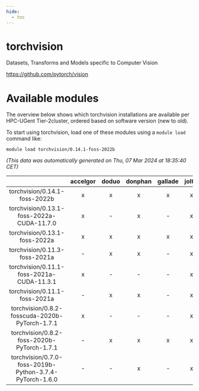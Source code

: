 ```yaml
---
hide:
  - toc
---
```


torchvision
===========


Datasets, Transforms and Models specific to Computer Vision

https://github.com/pytorch/vision
# Available modules


The overview below shows which torchvision installations are available per HPC-UGent Tier-2cluster, ordered based on software version (new to old).

To start using torchvision, load one of these modules using a `module load` command like:

```shell
module load torchvision/0.14.1-foss-2022b
```

*(This data was automatically generated on Thu, 07 Mar 2024 at 18:35:40 CET)*  

| |accelgor|doduo|donphan|gallade|joltik|skitty|
| :---: | :---: | :---: | :---: | :---: | :---: | :---: |
|torchvision/0.14.1-foss-2022b|x|x|x|x|x|x|
|torchvision/0.13.1-foss-2022a-CUDA-11.7.0|x|-|x|-|x|-|
|torchvision/0.13.1-foss-2022a|x|x|x|x|x|x|
|torchvision/0.11.3-foss-2021a|-|x|x|-|x|x|
|torchvision/0.11.1-foss-2021a-CUDA-11.3.1|x|-|-|-|x|-|
|torchvision/0.11.1-foss-2021a|-|x|x|-|x|x|
|torchvision/0.8.2-fosscuda-2020b-PyTorch-1.7.1|x|-|-|-|x|-|
|torchvision/0.8.2-foss-2020b-PyTorch-1.7.1|-|x|x|x|x|x|
|torchvision/0.7.0-foss-2019b-Python-3.7.4-PyTorch-1.6.0|-|-|x|-|x|x|
